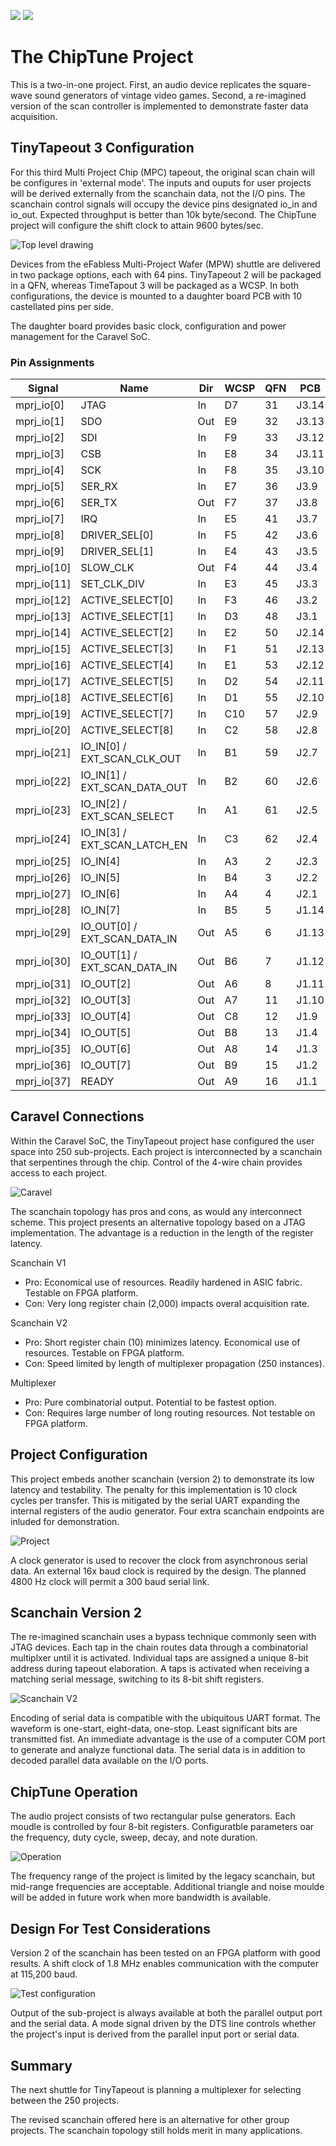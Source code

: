 ![](../../workflows/gds/badge.svg) ![](../../workflows/docs/badge.svg)

# The ChipTune Project

This is a two-in-one project. First, an audio device replicates the square-wave sound generators of vintage video games. Second, a re-imagined version of the scan controller is implemented to demonstrate faster data acquisition.

## TinyTapeout 3 Configuration

For this third Multi Project Chip (MPC) tapeout, the original scan chain will be configures in 'external mode'. The inputs and ouputs for user projects will be derived externally from the scanchain data, not the I/O pins. The scanchain control signals will occupy the device pins designated io_in and io_out. Expected throughput is better than 10k byte/second. The ChipTune project will configure the shift clock to attain 9600 bytes/sec.

![Top level drawing](image/tt03_top_level.svg)

Devices from the eFabless Multi-Project Wafer (MPW) shuttle are delivered in two package options, each with 64 pins. TinyTapeout 2 will be packaged in a QFN, whereas TimeTapout 3 will be packaged as a WCSP. In both configurations, the device is mounted to a daughter board PCB with 10 castellated pins per side.

The daughter board provides basic clock, configuration and power management for the Caravel SoC.

### Pin Assignments
| Signal      | Name                          | Dir | WCSP | QFN | PCB   |
| ----------- | ----------------------------- |---- |----- |---- |------ |
| mprj_io[0]  | JTAG                          | In  | D7   | 31  | J3.14 |
| mprj_io[1]  | SDO                           | Out | E9   | 32  | J3.13 |
| mprj_io[2]  | SDI                           | In  | F9   | 33  | J3.12 |
| mprj_io[3]  | CSB                           | In  | E8   | 34  | J3.11 |
| mprj_io[4]  | SCK                           | In  | F8   | 35  | J3.10 |
| mprj_io[5]  | SER_RX                        | In  | E7   | 36  | J3.9  |
| mprj_io[6]  | SER_TX                        | Out | F7   | 37  | J3.8  |
| mprj_io[7]  | IRQ                           | In  | E5   | 41  | J3.7  |
| mprj_io[8]  | DRIVER_SEL[0]                 | In  | F5   | 42  | J3.6  |
| mprj_io[9]  | DRIVER_SEL[1]                 | In  | E4   | 43  | J3.5  |
| mprj_io[10] | SLOW_CLK                      | Out | F4   | 44  | J3.4  |
| mprj_io[11] | SET_CLK_DIV                   | In  | E3   | 45  | J3.3  |
| mprj_io[12] | ACTIVE_SELECT[0]              | In  | F3   | 46  | J3.2  |
| mprj_io[13] | ACTIVE_SELECT[1]              | In  | D3   | 48  | J3.1  |
| mprj_io[14] | ACTIVE_SELECT[2]              | In  | E2   | 50  | J2.14 |
| mprj_io[15] | ACTIVE_SELECT[3]              | In  | F1   | 51  | J2.13 |
| mprj_io[16] | ACTIVE_SELECT[4]              | In  | E1   | 53  | J2.12 |
| mprj_io[17] | ACTIVE_SELECT[5]              | In  | D2   | 54  | J2.11 |
| mprj_io[18] | ACTIVE_SELECT[6]              | In  | D1   | 55  | J2.10 |
| mprj_io[19] | ACTIVE_SELECT[7]              | In  | C10  | 57  | J2.9  |
| mprj_io[20] | ACTIVE_SELECT[8]              | In  | C2   | 58  | J2.8  |
| mprj_io[21] | IO_IN[0] / EXT_SCAN_CLK_OUT   | In  | B1   | 59  | J2.7  |
| mprj_io[22] | IO_IN[1] / EXT_SCAN_DATA_OUT  | In  | B2   | 60  | J2.6  |
| mprj_io[23] | IO_IN[2] / EXT_SCAN_SELECT    | In  | A1   | 61  | J2.5  |
| mprj_io[24] | IO_IN[3] / EXT_SCAN_LATCH_EN  | In  | C3   | 62  | J2.4  |
| mprj_io[25] | IO_IN[4]                      | In  | A3   |  2  | J2.3  |
| mprj_io[26] | IO_IN[5]                      | In  | B4   |  3  | J2.2  |
| mprj_io[27] | IO_IN[6]                      | In  | A4   |  4  | J2.1  |
| mprj_io[28] | IO_IN[7]                      | In  | B5   |  5  | J1.14 |
| mprj_io[29] | IO_OUT[0] / EXT_SCAN_DATA_IN  | Out | A5   |  6  | J1.13 |
| mprj_io[30] | IO_OUT[1] / EXT_SCAN_DATA_IN  | Out | B6   |  7  | J1.12 |
| mprj_io[31] | IO_OUT[2]                     | Out | A6   |  8  | J1.11 |
| mprj_io[32] | IO_OUT[3]                     | Out | A7   | 11  | J1.10 |
| mprj_io[33] | IO_OUT[4]                     | Out | C8   | 12  | J1.9  |
| mprj_io[34] | IO_OUT[5]                     | Out | B8   | 13  | J1.4  |
| mprj_io[35] | IO_OUT[6]                     | Out | A8   | 14  | J1.3  |
| mprj_io[36] | IO_OUT[7]                     | Out | B9   | 15  | J1.2  |
| mprj_io[37] | READY                         | Out | A9   | 16  | J1.1  |

## Caravel Connections

Within the Caravel SoC, the TinyTapeout project hase configured the user space into 250 sub-projects. Each project is interconnected by a scanchain that serpentines through the chip. Control of the 4-wire chain provides access to each project.

![Caravel](image/tt03_caravel.svg)

The scanchain topology has pros and cons, as would any interconnect scheme. This project presents an alternative topology based on a JTAG implementation. The advantage is a reduction in the length of the register latency.

Scanchain V1
- Pro: Economical use of resources. Readily hardened in ASIC fabric. Testable on FPGA platform.
- Con: Very long register chain (2,000) impacts overal acquisition rate.

Scanchain V2
- Pro: Short register chain (10) minimizes latency. Economical use of resources. Testable on FPGA platform.
- Con: Speed limited by length of multiplexer propagation (250 instances).

Multiplexer
- Pro: Pure combinatorial output. Potential to be fastest option.
- Con: Requires large number of long routing resources. Not testable on FPGA platform.

## Project Configuration

This project embeds another scanchain (version 2) to demonstrate its low latency and testability. The penalty for this implementation is 10 clock cycles per transfer. This is mitigated by the serial UART expanding the internal registers of the audio generator. Four extra scanchain endpoints are inluded for demonstration.

![Project](image/tt03_project.svg)

A clock generator is used to recover the clock from asynchronous serial data. An external 16x baud clock is required by the design. The planned 4800 Hz clock will permit a 300 baud serial link.

## Scanchain Version 2

The re-imagined scanchain uses a bypass technique commonly seen with JTAG devices. Each tap in the chain routes data through a combinatorial multiplxer until it is activated. Individual taps are assigned a unique 8-bit address during tapeout elaboration. A taps is activated when receiving a matching serial message, switching to its 8-bit shift registers.

![Scanchain V2](image/tt03_scanchain_v2.svg)

Encoding of serial data is compatible with the ubiquitous UART format. The waveform is one-start, eight-data, one-stop. Least significant bits are transmitted fist. An immediate advantage is the use of a computer COM port to generate and analyze functional data. The serial data is in addition to decoded parallel data available on the I/O ports.

## ChipTune Operation

The audio project consists of two rectangular pulse generators. Each moudle is controlled by four 8-bit registers. Configuratble parameters oar the frequency, duty cycle, sweep, decay, and note duration.

![Operation](image/tt03_chiptune.svg)

The frequency range of the project is limited by the legacy scanchain, but mid-range frequencies are acceptable. Additional triangle and noise moulde will be added in future work when more bandwidth is available.

## Design For Test Considerations

Version 2 of the scanchain has been tested on an FPGA platform with good results. A shift clock of 1.8 MHz enables communication with the computer at 115,200 baud.

![Test configuration](image/tt03_test.svg)

Output of the sub-project is always available at both the parallel output port and the serial data. A mode signal driven by the DTS line controls whether the project's input is derived from the parallel input port or serial data.

## Summary

The next shuttle for TinyTapeout is planning a multiplexer for selecting between the 250 projects.

The revised scanchain offered here is an alternative for other group projects. The scanchain topology still holds merit in many applications.
